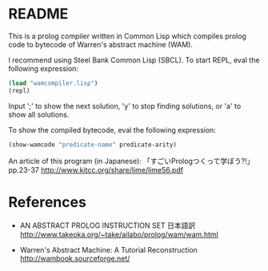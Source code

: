 # README #

This is a prolog compiler written in Common Lisp which compiles prolog code to bytecode of Warren's abstract machine (WAM).

I recommend using Steel Bank Common Lisp (SBCL).
To start REPL, eval the following expression: 
```lisp
(load "wamcompiler.lisp")
(repl)
```

Input ';' to show the next solution, 'y' to stop finding solutions, or 'a' to show all solutions.

To show the compiled bytecode, eval the following expression:
```lisp
(show-wamcode "predicate-name" predicate-arity)
```

An article of this program (in Japanese):
「すごいPrologつくって学ぼう?!」 pp.23-37
http://www.kitcc.org/share/lime/lime56.pdf

# References #
* AN ABSTRACT PROLOG INSTRUCTION SET 日本語訳
http://www.takeoka.org/~take/ailabo/prolog/wam/wam.html

* Warren's Abstract Machine: A Tutorial Reconstruction
http://wambook.sourceforge.net/
